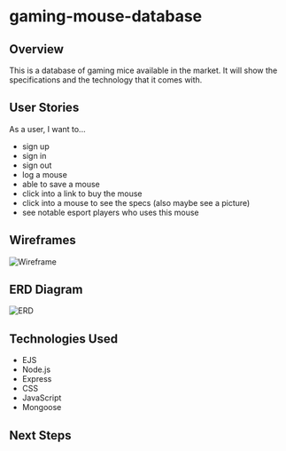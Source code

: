 # gaming-mouse-database
## Overview
This is a database of gaming mice available in the market. It will show the specifications and the technology that it comes with.

## User Stories
As a user, I want to...
- sign up
- sign in
- sign out
- log a mouse
- able to save a mouse
- click into a link to buy the mouse
- click into a mouse to see the specs (also maybe see a picture)
- see notable esport players who uses this mouse

## Wireframes
![Wireframe](https://github.com/westside7/gaming-mouse-database/assets/44102394/0481bda9-428d-4953-85a0-e419e65d6f98)

## ERD Diagram
![ERD](https://github.com/westside7/gaming-mouse-database/assets/44102394/5143c3f2-4bff-4dbf-ab76-75da79ecfeca)

## Technologies Used
- EJS
- Node.js
- Express
- CSS
- JavaScript
- Mongoose

## Next Steps
